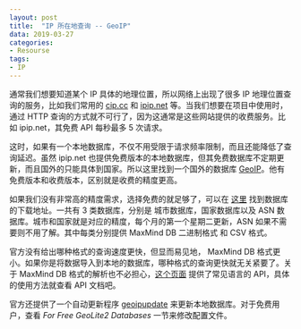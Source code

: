 ```yaml
---
layout: post
title:  "IP 所在地查询 -- GeoIP"
data: 2019-03-27
categories:
- Resourse
tags:
- IP
---
```


通常我们想要知道某个 IP 具体的地理位置，所以网络上出现了很多 IP 地理位置查询的服务，比如我们常用的 [cip.cc](https://cip.cc) 和 [ipip.net](https://www.ipip.net/ip.html) 等。当我们想要在项目中使用时，通过 HTTP 查询的方式就不可行了，因为这通常是这些网站提供的收费服务。比如 ipip.net，其免费 API 每秒最多 5 次请求。

这时，如果有一个本地数据库，不仅不用受限于请求频率限制，而且还能降低了查询延迟。虽然 ipip.net 也提供免费版本的本地数据库，但其免费数据库不定期更新，而且国外的只能具体到国家。所以这里找到一个国外的数据库 [GeoIP](https://dev.maxmind.com/geoip/)。他有免费版本和收费版本，区别就是收费的精度更高。

如果我们没有非常高的精度需求，选择免费的就足够了，可以在 [这里](https://dev.maxmind.com/geoip/geoip2/geolite2/) 找到数据库的下载地址。一共有 3 类数据库，分别是 城市数据库，国家数据库以及 ASN 数据库。城市和国家就是对应的精度，每个月的第一个星期二更新，ASN 如果不需要则不用了解。其中每类分别提供 MaxMind DB 二进制格式 和 CSV 格式。

官方没有给出哪种格式的查询速度更快，但显而易见地， MaxMind DB 格式更小。如果你是将数据导入到本地的数据库，哪种格式的查询更快就无关紧要了。关于 MaxMind DB 格式的解析也不必担心，[这个页面](https://dev.maxmind.com/geoip/geoip2/downloadable/#MaxMind_APIs) 提供了常见语言的 API，具体的使用方法就查看 API 文档吧。

官方还提供了一个自动更新程序 [geoipupdate](https://dev.maxmind.com/geoip/geoipupdate/) 来更新本地数据库。对于免费用户，查看 *For Free GeoLite2 Databases* 一节来修改配置文件。